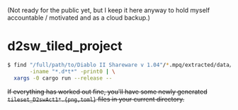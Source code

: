 (Not ready for the public yet, but I keep it here anyway to hold myself accountable / motivated and as a cloud backup.)
# d2sw_tiled_project
```sh
$ find "/full/path/to/Diablo II Shareware v 1.04"/*.mpq/extracted/data/global/{palette,tiles}/[Aa]*1/ \
       -iname "*.d*t*" -print0 | \
  xargs -0 cargo run --release --
```
~~If everything has worked out fine, you'll have some newly generated `tileset_D2swAct1*.{png,toml}` files in your current directory.~~
